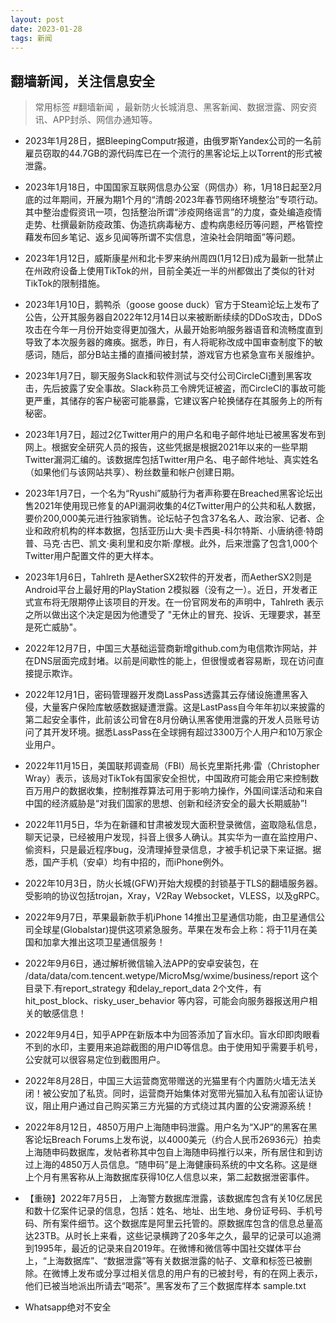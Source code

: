 ```yaml
---
layout: post
date: 2023-01-28
tags: 新闻
---
```


## 翻墙新闻，关注信息安全
> 常用标签 #翻墙新闻 ，最新防火长城消息、黑客新闻、数据泄露、网安资讯、APP封杀、网信办通知等。


- 2023年1月28日，据BleepingComputr报道，由俄罗斯Yandex公司的一名前雇员窃取的44.7GB的源代码库已在一个流行的黑客论坛上以Torrent的形式被泄露。
- 2023年1月18日，中国国家互联网信息办公室（网信办）称，1月18日起至2月底的过年期间，开展为期1个月的“清朗·2023年春节网络环境整治”专项行动。其中整治虚假资讯一项，包括整治所谓“涉疫网络谣言”的力度，查处编造疫情走势、杜撰最新防疫政策、伪造抗病毒秘方、虚构病患经历等问题，严格管控藉发布回乡笔记、返乡见闻等所谓不实信息，渲染社会阴暗面”等问题。

- 2023年1月12日，威斯康星州和北卡罗来纳州周四(1月12日)成为最新一批禁止在州政府设备上使用TikTok的州，目前全美近一半的州都做出了类似的针对TikTok的限制措施。

- 2023年1月10日，鹅鸭杀（goose goose duck）官方于Steam论坛上发布了公告，公开其服务器自2022年12月14日以来被断断续续的DDoS攻击，DDoS攻击在今年一月份开始变得更加强大，从最开始影响服务器语音和流畅度直到导致了本次服务器的瘫痪。据悉，昨日，有人将昵称改成中国审查制度下的敏感词，随后，部分B站主播的直播间被封禁，游戏官方也紧急宣布关服维护。

- 2023年1月7日，聊天服务Slack和软件测试与交付公司CircleCI遭到黑客攻击，先后披露了安全事故。Slack称员工令牌凭证被盗，而CircleCI的事故可能更严重，其储存的客户秘密可能暴露，它建议客户轮换储存在其服务上的所有秘密。

- 2023年1月7日，超过2亿Twitter用户的用户名和电子邮件地址已被黑客发布到网上。根据安全研究人员的报告，这些凭据是根据2021年以来的一些早期Twitter漏洞汇编的。该数据库包括Twitter用户名、电子邮件地址、真实姓名（如果他们与该网站共享）、粉丝数量和帐户创建日期。

- 2023年1月7日，一个名为“Ryushi”威胁行为者声称要在Breached黑客论坛出售2021年使用现已修复的API漏洞收集的4亿Twitter用户的公共和私人数据，要价200,000美元进行独家销售。论坛帖子包含37名名人、政治家、记者、企业和政府机构的样本数据，包括亚历山大·奥卡西奥-科尔特斯、小唐纳德·特朗普、马克·古巴、凯文·奥利里和皮尔斯·摩根。此外，后来泄露了包含1,000个Twitter用户配置文件的更大样本。

- 2023年1月6日，Tahlreth 是AetherSX2软件的开发者，而AetherSX2则是 Android平台上最好用的PlayStation 2模拟器（没有之一）。近日，开发者正式宣布将无限期停止该项目的开发。在一份官网发布的声明中，Tahlreth 表示之所以做出这个决定是因为他遭受了 "无休止的冒充、投诉、无理要求，甚至是死亡威胁"。

- 2022年12月7日，中国三大基础运营商新增github.com为电信欺诈网站，并在DNS层面完成封堵。以前是间歇性的能上，但很慢或者容易断，现在访问直接提示欺诈。

- 2022年12月1日，密码管理器开发商LassPass透露其云存储设施遭黑客入侵，大量客户保险库敏感数据疑遭泄露。这是LastPass自今年年初以来披露的第二起安全事件，此前该公司曾在8月份确认黑客使用泄露的开发人员账号访问了其开发环境。据悉LassPass在全球拥有超过3300万个人用户和10万家企业用户。

- 2022年11月15日，美国联邦调查局（FBI）局长克里斯托弗·雷（Christopher Wray）表示，该局对TikTok有国家安全担忧，中国政府可能会用它来控制数百万用户的数据收集，控制推荐算法可用于影响力操作，外国间谍活动和来自中国的经济威胁是“对我们国家的思想、创新和经济安全的最大长期威胁”!
- 2022年11月5日，华为在新疆和甘肃被发现大面积登录微信，盗取隐私信息，聊天记录，已经被用户发现，抖音上很多人确认。其实华为一直在监控用户、偷资料，只是最近程序bug，没清理掉登录信息，才被手机记录下来证据。据悉，国产手机（安卓）均有中招的，而iPhone例外。

- 2022年10月3日，防火长城(GFW)开始大规模的封锁基于TLS的翻墙服务器。受影响的协议包括trojan，Xray，V2Ray Websocket，VLESS，以及gRPC。

- 2022年9月7日，苹果最新款手机iPhone 14推出卫星通信功能，由卫星通信公司全球星(Globalstar)提供这项紧急服务。苹果在发布会上称：将于11月在美国和加拿大推出这项卫星通信服务！ 

- 2022年9月6日，通过解析微信输入法APP的安卓安装包，在 /data/data/com.tencent.wetype/MicroMsg/wxime/business/report 这个目录下.有report_strategy 和delay_report_data 2个文件，有hit_post_block、risky_user_behavior 等内容，可能会向服务器报送用户相关的敏感信息！

- 2022年9月4日，知乎APP在新版本中为回答添加了盲水印。盲水印即肉眼看不到的水印，主要用来追踪截图的用户ID等信息。由于使用知乎需要手机号，公安就可以很容易定位到截图用户。

- 2022年8月28日，中国三大运营商宽带赠送的光猫里有个内置防火墙无法关闭！被公安加了私货。同时，运营商开始集体对宽带光猫加入私有加密认证协议，阻止用户通过自己购买第三方光猫的方式绕过其内置的公安溯源系统！

- 2022年8月12日，4850万用户上海随申码泄露。用户名为“XJP”的黑客在黑客论坛Breach Forums上发布说，以4000美元（约合人民币26936元）拍卖上海随申码数据库，发帖者称其中包自上海随申码推行以来，所有居住和到访过上海的4850万人员信息。“随申码”是上海健康码系统的中文名称。这是继上个月有黑客称从上海数据库获得10亿人信息以来，第二起数据泄密事件。

- 【重磅】2022年7月5日， 上海警方数据库泄露，该数据库包含有关10亿居民和数十亿案件记录的信息，包括：姓名、地址、出生地、身份证号码、手机号码、所有案件细节。这个数据库是阿里云托管的。原数据库包含的信息总量高达23TB。从时长上来看，这些记录横跨了20多年之久，最早的记录可以追溯到1995年，最近的记录来自2019年。在微博和微信等中国社交媒体平台上，“上海数据库”、“数据泄露”等有关数据泄露的帖子、文章和标签已被删除。在微博上发布或分享过相关信息的用户有的已被封号，有的在网上表示，他们已被当地派出所请去“喝茶”。黑客发布了三个数据库样本 sample.txt

- Whatsapp绝对不安全